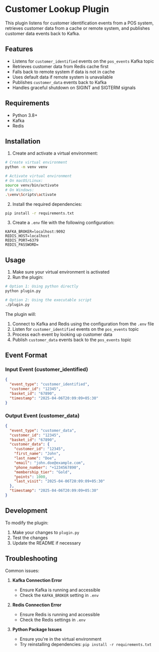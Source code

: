 # Customer Lookup Plugin

This plugin listens for customer identification events from a POS system, retrieves customer data from a cache or remote system, and publishes customer data events back to Kafka.

## Features

- Listens for `customer_identified` events on the `pos_events` Kafka topic
- Retrieves customer data from Redis cache first
- Falls back to remote system if data is not in cache
- Uses default data if remote system is unavailable
- Publishes `customer_data` events back to Kafka
- Handles graceful shutdown on SIGINT and SIGTERM signals

## Requirements

- Python 3.8+
- Kafka
- Redis

## Installation

1. Create and activate a virtual environment:

```bash
# Create virtual environment
python -m venv venv

# Activate virtual environment
# On macOS/Linux:
source venv/bin/activate
# On Windows:
.\venv\Scripts\activate
```

2. Install the required dependencies:

```bash
pip install -r requirements.txt
```

3. Create a `.env` file with the following configuration:

```env
KAFKA_BROKER=localhost:9092
REDIS_HOST=localhost
REDIS_PORT=6379
REDIS_PASSWORD=
```

## Usage

1. Make sure your virtual environment is activated
2. Run the plugin:

```bash
# Option 1: Using python directly
python plugin.py

# Option 2: Using the executable script
./plugin.py
```

The plugin will:
1. Connect to Kafka and Redis using the configuration from the `.env` file
2. Listen for `customer_identified` events on the `pos_events` topic
3. Process each event by looking up customer data
4. Publish `customer_data` events back to the `pos_events` topic

## Event Format

### Input Event (customer_identified)

```json
{
  "event_type": "customer_identified",
  "customer_id": "12345",
  "basket_id": "67890",
  "timestamp": "2025-04-06T20:09:09+05:30"
}
```

### Output Event (customer_data)

```json
{
  "event_type": "customer_data",
  "customer_id": "12345",
  "basket_id": "67890",
  "customer_data": {
    "customer_id": "12345",
    "first_name": "John",
    "last_name": "Doe",
    "email": "john.doe@example.com",
    "phone_number": "+1234567890",
    "membership_tier": "Gold",
    "points": 1000,
    "last_visit": "2025-04-06T20:09:09+05:30"
  },
  "timestamp": "2025-04-06T20:09:09+05:30"
}
```

## Development

To modify the plugin:

1. Make your changes to `plugin.py`
2. Test the changes
3. Update the README if necessary

## Troubleshooting

Common issues:

1. **Kafka Connection Error**
   - Ensure Kafka is running and accessible
   - Check the `KAFKA_BROKER` setting in `.env`

2. **Redis Connection Error**
   - Ensure Redis is running and accessible
   - Check the Redis settings in `.env`

3. **Python Package Issues**
   - Ensure you're in the virtual environment
   - Try reinstalling dependencies: `pip install -r requirements.txt` 